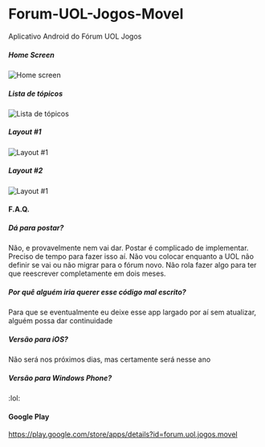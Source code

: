 # Forum-UOL-Jogos-Movel
Aplicativo Android do Fórum UOL Jogos

##### Home Screen
![Home screen](http://i.imgur.com/ZVUq3N2.png "Home screen")
##### Lista de tópicos
![Lista de tópicos](http://i.imgur.com/Pa8oP23.png "Tópicos")
##### Layout #1
![Layout #1](http://i.imgur.com/rmleetm.png "Layout #1")
##### Layout #2
![Layout #1](http://i.imgur.com/MV6qXN3.png "Layout #1")


#### F.A.Q.
##### Dá para postar? 
Não, e provavelmente nem vai dar. Postar é complicado de implementar. Preciso de tempo para fazer isso aí. Não vou colocar enquanto a UOL não definir se vai ou não migrar para o fórum novo. Não rola fazer algo para ter que reescrever completamente em dois meses. 


##### Por quê alguém iria querer esse código mal escrito? 
Para que se eventualmente eu deixe esse app largado por aí sem atualizar, alguém possa dar continuidade 


##### Versão para iOS? 
Não será nos próximos dias, mas certamente será nesse ano 


##### Versão para Windows Phone? 
 :lol: 


#### Google Play
https://play.google.com/store/apps/details?id=forum.uol.jogos.movel

